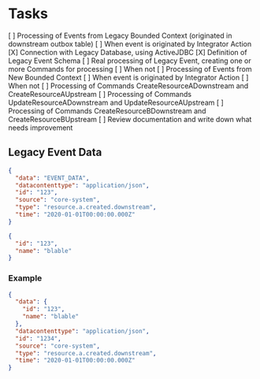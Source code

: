 # Tasks

[ ] Processing of Events from Legacy Bounded Context (originated in downstream outbox table)
    [ ] When event is originated by Integrator Action
        [X] Connection with Legacy Database, using ActiveJDBC
        [X] Definition of Legacy Event Schema
        [ ] Real processing of Legacy Event, creating one or more Commands for processing
    [ ] When not
[ ] Processing of Events from New Bounded Context
    [ ] When event is originated by Integrator Action
    [ ] When not
[ ] Processing of Commands CreateResourceADownstream and CreateResourceAUpstream
[ ] Processing of Commands UpdateResourceADownstream and UpdateResourceAUpstream
[ ] Processing of Commands CreateResourceBDownstream and CreateResourceBUpstream
[ ] Review documentation and write down what needs improvement

## Legacy Event Data

```json
{
  "data": "EVENT_DATA",
  "datacontenttype": "application/json",
  "id": "123",
  "source": "core-system",
  "type": "resource.a.created.downstream",
  "time": "2020-01-01T00:00:00.000Z"
}
```

```json
{
  "id": "123",
  "name": "blable"
}
```

### Example

```json
{
  "data": {
    "id": "123",
    "name": "blable"
  },
  "datacontenttype": "application/json",
  "id": "1234",
  "source": "core-system",
  "type": "resource.a.created.downstream",
  "time": "2020-01-01T00:00:00.000Z"
}
```